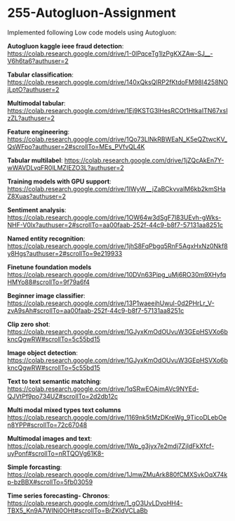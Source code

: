 # 255-Autogluon-Assignment

Implemented following Low code models using Autogluon:

**Autogluon kaggle ieee fraud detection**: 
https://colab.research.google.com/drive/1-0lPqceTg1lzPgKXZAw-SJ__-V6h6ta6?authuser=2

**Tabular classification**: 
https://colab.research.google.com/drive/140xQksQIRP2fKtdoFM98I4258NOjLptO?authuser=2

**Multimodal tabular**: 
https://colab.research.google.com/drive/1Ej9KSTG3lHesRCOt1HtkaITN67xsIzZL?authuser=2

**Feature engineering**:
https://colab.research.google.com/drive/1Qo73LlNkRBWEaN_K5eQZtwcKV_QsWFpo?authuser=2#scrollTo=MEs_PVfvQL4K

**Tabular multilabel**:
https://colab.research.google.com/drive/1jZQcAkEn7Y-wWAVDLvqFR0lLMZIEZO3L?authuser=2

**Training models with GPU support**:
https://colab.research.google.com/drive/1IWyW__jZaBCkvvalM6kb2kmSHaZ8Xuas?authuser=2

**Sentiment analysis**:
https://colab.research.google.com/drive/1OW64w3dSgF7l83UEvh-gWks-NHF-V0lx?authuser=2#scrollTo=aa00faab-252f-44c9-b8f7-57131aa8251c

**Named entity recognition**:
https://colab.research.google.com/drive/1jhS8FqPbgq5RnF5AgxHxNz0Nkf8y8Hgs?authuser=2#scrollTo=9e219933

**Finetune foundation models**
https://colab.research.google.com/drive/10DVn63Pipg_uMj6RO30m9XHyfqHMYo88#scrollTo=9f79a6f4

**Beginner image classifier**:
https://colab.research.google.com/drive/13P1waeeihUwul-0d2PHrLr_V-zvA9sAh#scrollTo=aa00faab-252f-44c9-b8f7-57131aa8251c

**Clip zero shot**:
https://colab.research.google.com/drive/1GJyxKmOdOUvuW3GEpHSVXo6bkncQgwRW#scrollTo=5c55bd15

**Image object detection**:
https://colab.research.google.com/drive/1GJyxKmOdOUvuW3GEpHSVXo6bkncQgwRW#scrollTo=5c55bd15

**Text to text semantic matching**:
https://colab.research.google.com/drive/1qSRwEOAjmAVc9NYEd-QJVtPf9po734UZ#scrollTo=2d2db12c

**Multi modal mixed types text columns**
https://colab.research.google.com/drive/1169nk5tMzDKreWg_9TicoDLebOen8YPP#scrollTo=72c67048

**Multimodal images and text**:
https://colab.research.google.com/drive/1Wp_g3jyx7e2mdj7ZjIdFkXfcf-uyPonf#scrollTo=nRTQOVg61K8-

**Simple forcasting**:
https://colab.research.google.com/drive/1JmwZMuArk880fCMXSvkOqX74kp-bzBBX#scrollTo=5fb03059

**Time series forecasting- Chronos**:
https://colab.research.google.com/drive/1_gO3UvLDvoHH4-TBX5_Kn9A7WINi0OHt#scrollTo=BrZKldVCLaBb


